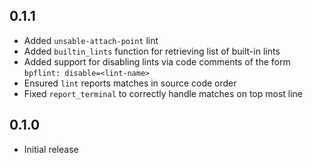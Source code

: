 0.1.1
-----
- Added `unsable-attach-point` lint
- Added `builtin_lints` function for retrieving list of built-in lints
- Added support for disabling lints via code comments of the form
  `bpflint: disable=<lint-name>`
- Ensured `lint` reports matches in source code order
- Fixed `report_terminal` to correctly handle matches on top most line


0.1.0
-----
- Initial release
